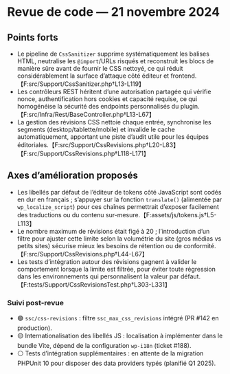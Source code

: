 # Revue de code — 21 novembre 2024

## Points forts
- Le pipeline de `CssSanitizer` supprime systématiquement les balises HTML, neutralise les `@import`/URLs risqués et reconstruit les blocs de manière sûre avant de fournir le CSS nettoyé, ce qui réduit considérablement la surface d’attaque côté éditeur et frontend.【F:src/Support/CssSanitizer.php†L13-L119】
- Les contrôleurs REST héritent d’une autorisation partagée qui vérifie nonce, authentification hors cookies et capacité requise, ce qui homogénéise la sécurité des endpoints personnalisés du plugin.【F:src/Infra/Rest/BaseController.php†L13-L67】
- La gestion des révisions CSS nettoie chaque entrée, synchronise les segments (desktop/tablette/mobile) et invalide le cache automatiquement, apportant une piste d’audit utile pour les équipes éditoriales.【F:src/Support/CssRevisions.php†L20-L83】【F:src/Support/CssRevisions.php†L118-L171】

## Axes d’amélioration proposés
- Les libellés par défaut de l’éditeur de tokens côté JavaScript sont codés en dur en français ; s’appuyer sur la fonction `translate()` (alimentée par `wp_localize_script`) pour ces chaînes permettrait d’exposer facilement des traductions ou du contenu sur-mesure.【F:assets/js/tokens.js†L5-L113】
- Le nombre maximum de révisions était figé à 20 ; l’introduction d’un filtre pour ajuster cette limite selon la volumétrie du site (gros médias vs petits sites) sécurise mieux les besoins de rétention ou de conformité.【F:src/Support/CssRevisions.php†L44-L67】
- Les tests d’intégration autour des révisions gagnent à valider le comportement lorsque la limite est filtrée, pour éviter toute régression dans les environnements qui personnalisent la valeur par défaut.【F:tests/Support/CssRevisionsTest.php†L303-L331】

### Suivi post-revue

- 🟢 `ssc/css-revisions` : filtre `ssc_max_css_revisions` intégré (PR #142 en production).
- 🟡 Internationalisation des libellés JS : localisation à implémenter dans le bundle Vite, dépend de la configuration `wp-i18n` (ticket #188).
- ⚪️ Tests d’intégration supplémentaires : en attente de la migration PHPUnit 10 pour disposer des data providers typés (planifié Q1 2025).
